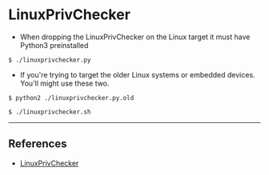 # LinuxPrivChecker

- When dropping the LinuxPrivChecker on the Linux target it must have Python3 preinstalled

`$ ./linuxprivchecker.py`

- If you're trying to target the older Linux systems or embedded devices. You'll might use these two.

`$ python2 ./linuxprivchecker.py.old`

`$ ./linuxprivchecker.sh`

---
## References

- [LinuxPrivChecker](https://github.com/linted/linuxprivchecker)
